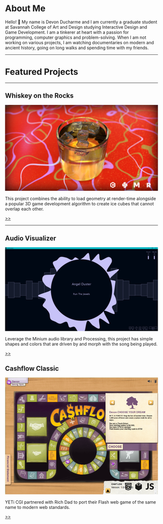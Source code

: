 # About Me

Hello! 👋 My name is Devon Ducharme and I am currently a graduate student at Savannah College of Art and Design studying Interactive Design and Game Development. I am a tinkerer at heart with a passion for programming, computer graphics and problem-solving. When I am not working on various projects, I am watching documentaries on modern and ancient history, going on long walks and spending time with my friends.

---

# Featured Projects

---

## Whiskey on the Rocks

<a href="/portfolio/whiskey-on-the-rocks">![](/assets/graphics/whiskey-banner.png)</a>

This project combines the ability to load geometry at render-time alongside a popular 3D game development algorithm to create ice cubes that cannot overlap each other.

<p class="right-align"><a href="/portfolio/whiskey-on-the-rocks">&#62;&#62;</a></p>

---

## Audio Visualizer

<a href="/portfolio/audio-visualizer">![](/assets/graphics/audio-visualizer.png)</a>

Leverage the Minium audio library and Processing, this project has simple shapes and colors that are driven by and morph with the song being played.

<p class="right-align"><a href="/portfolio/audio-visualizer">&#62;&#62;</a></p>

## Cashflow Classic

<a href="/portfolio/cashflow-classic">![](/assets/graphics/cashflow-classic.png)</a>

YETi CGI partnered with Rich Dad to port their Flash web game of the same name to modern web standards.

<p class="right-align"><a href="/portfolio/cashflow-classic">&#62;&#62;</a></p>
